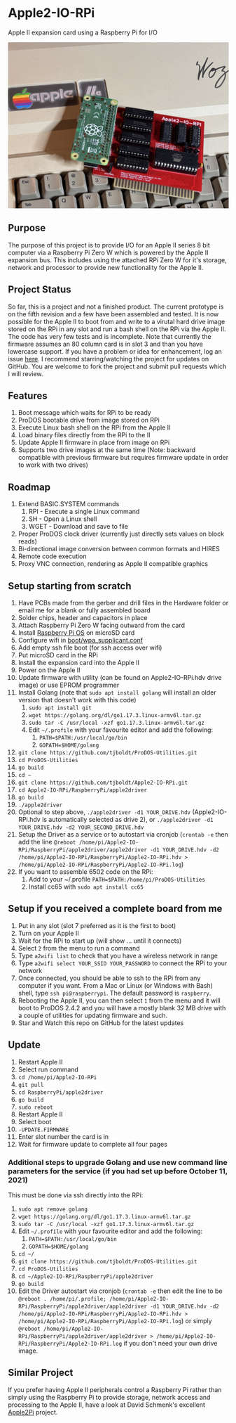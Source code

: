 # Apple2-IO-RPi
Apple II expansion card using a Raspberry Pi for I/O

![Image of Board](/Hardware/Apple2IORPi.jpg)

## Purpose
The purpose of this project is to provide I/O for an Apple II series 8 bit computer via a Raspberry Pi Zero W which is powered by the Apple II expansion bus. This includes using the attached RPi Zero W for it's storage, network and processor to provide new functionality for the Apple II.

## Project Status
So far, this is a project and not a finished product. The current prototype is on the fifth revision and a few have been assembled and tested. It is now possible for the Apple II to boot from and write to a virutal hard drive image stored on the RPi in any slot and run a bash shell on the RPi via the Apple II. The code has very few tests and is incomplete. Note that currently the firmware assumes an 80 column card is in slot 3 and than you have lowercase support. If you have a problem or idea for enhancement, log an issue [here](https://github.com/tjboldt/Apple2-IO-RPi/issues). I recommend starring/watching the project for updates on GitHub. You are welcome to fork the project and submit pull requests which I will review.

## Features
1. Boot message which waits for RPi to be ready
2. ProDOS bootable drive from image stored on RPi
3. Execute Linux bash shell on the RPi from the Apple II
4. Load binary files directly from the RPi to the II
5. Update Apple II firmware in place from image on RPi
6. Supports two drive images at the same time (Note: backward compatible with previous firmware but requires firmware update in order to work with two drives)

## Roadmap
1. Extend BASIC.SYSTEM commands
    1. RPI - Execute a single Linux command
    2. SH - Open a Linux shell
    3. WGET - Download and save to file 
2. Proper ProDOS clock driver (currently just directly sets values on block reads)
3. Bi-directional image conversion between common formats and HIRES
4. Remote code execution 
5. Proxy VNC connection, rendering as Apple II compatible graphics

## Setup starting from scratch
1. Have PCBs made from the gerber and drill files in the Hardware folder or email me for a blank or fully assembled board
2. Solder chips, header and capacitors in place
3. Attach Raspberry Pi Zero W facing outward from the card
4. Install [Raspberry Pi OS](https://www.raspberrypi.org/software/) on microSD card
5. Configure wifi in [boot/wpa_supplicant.conf](https://howtoraspberrypi.com/how-to-raspberry-pi-headless-setup/)
6. Add empty ssh file boot (for ssh access over wifi)
7. Put microSD card in the RPi
8. Install the expansion card into the Apple II
9. Power on the Apple II
10. Update firmware with utility (can be found on Apple2-IO-RPi.hdv drive image) or use EPROM programmer
11. Install Golang (note that `sudo apt install golang` will install an older version that doesn't work with this code)
    1. `sudo apt install git`
    2. `wget https://golang.org/dl/go1.17.3.linux-armv6l.tar.gz`
    3. `sudo tar -C /usr/local -xzf go1.17.3.linux-armv6l.tar.gz`
    4. Edit `~/.profile` with your favourite editor and add the following:
        1. `PATH=$PATH:/usr/local/go/bin`
        2. `GOPATH=$HOME/golang`
12. `git clone https://github.com/tjboldt/ProDOS-Utilities.git`
13. `cd ProDOS-Utilities`
14. `go build`
15. `cd ~`
16. `git clone https://github.com/tjboldt/Apple2-IO-RPi.git`
17. `cd Apple2-IO-RPi/RaspberryPi/apple2driver`
18. `go build`
19. `./apple2driver`
20. Optional to step above, `./apple2driver -d1 YOUR_DRIVE.hdv` (Apple2-IO-RPi.hdv is automatically selected as drive 2), or `./apple2driver -d1 YOUR_DRIVE.hdv -d2 YOUR_SECOND_DRIVE.hdv`
21. Setup the Driver as a service or to autostart via cronjob (`crontab -e` then add the line `@reboot /home/pi/Apple2-IO-RPi/RaspberryPi/apple2driver/apple2driver -d1 YOUR_DRIVE.hdv -d2 /home/pi/Apple2-IO-RPi/RaspberryPi/Apple2-IO-RPi.hdv > /home/pi/Apple2-IO-RPi/RaspberryPi/Apple2-IO-RPi.log`)
22. If you want to assemble 6502 code on the RPi:
    1. Add to your ~/.profile `PATH=$PATH:/home/pi/ProDOS-Utilities`
    2. Install cc65 with `sudo apt install cc65`

## Setup if you received a complete board from me
1. Put in any slot (slot 7 preferred as it is the first to boot)
2. Turn on your Apple II
3. Wait for the RPi to start up (will show ... until it connects)
4. Select `2` from the menu to run a command
5. Type `a2wifi list` to check that you have a wireless network in range
6. Type `a2wifi select YOUR_SSID YOUR_PASSWORD` to connect the RPi to your network
7. Once connected, you should be able to ssh to the RPi from any computer if you want. From a Mac or Linux (or Windows with Bash) shell, type `ssh pi@raspberrypi`. The default password is `raspberry`. 
8. Rebooting the Apple II, you can then select `1` from the menu and it will boot to ProDOS 2.4.2 and you will have a mostly blank 32 MB drive with a couple of utilities for updating firmware and such.
9. Star and Watch this repo on GitHub for the latest updates

## Update
1. Restart Apple II
2. Select run command
3. `cd /home/pi/Apple2-IO-RPi`
4. `git pull`
5. `cd RaspberryPi/apple2driver`
6. `go build`
7. `sudo reboot`
8. Restart Apple II
9. Select boot
10. `-UPDATE.FIRMWARE`
11. Enter slot number the card is in
12. Wait for firmware update to complete all four pages

### Additional steps to upgrade Golang and use new command line parameters for the service (if you had set up before October 11, 2021)
This must be done via ssh directly into the RPi:
1. `sudo apt remove golang`
2. `wget https://golang.org/dl/go1.17.3.linux-armv6l.tar.gz`
3. `sudo tar -C /usr/local -xzf go1.17.3.linux-armv6l.tar.gz`
4. Edit `~/.profile` with your favourite editor and add the following:
    1. `PATH=$PATH:/usr/local/go/bin`
    2. `GOPATH=$HOME/golang`
5. `cd ~/`
6. `git clone https://github.com/tjboldt/ProDOS-Utilities.git`
7. `cd ProDOS-Utilities`
8. `cd ~/Apple2-IO-RPi/RaspberryPi/apple2driver`
9. `go build`
10. Edit the Driver autostart via cronjob (`crontab -e` then edit the line to be `@reboot . /home/pi/.profile; /home/pi/Apple2-IO-RPi/RaspberryPi/apple2driver/apple2driver -d1 YOUR_DRIVE.hdv -d2 /home/pi/Apple2-IO-RPi/RaspberryPi/Apple2-IO-RPi.hdv > /home/pi/Apple2-IO-RPi/RaspberryPi/Apple2-IO-RPi.log`) or simply `@reboot /home/pi/Apple2-IO-RPi/RaspberryPi/apple2driver/apple2driver > /home/pi/Apple2-IO-RPi/RaspberryPi/Apple2-IO-RPi.log` if you don't need your own drive image.

## Similar Project
If you prefer having Apple II peripherals control a Raspberry Pi rather than simply using the Raspberry Pi to provide storage, network access and processing to the Apple II, have a look at David Schmenk's excellent [Apple2Pi](https://github.com/dschmenk/apple2pi) project. 
